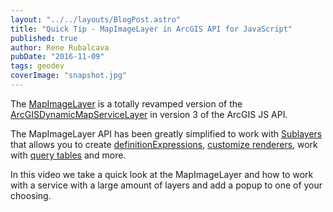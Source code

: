 ```yaml
---
layout: "../../layouts/BlogPost.astro"
title: "Quick Tip - MapImageLayer in ArcGIS API for JavaScript"
published: true
author: Rene Rubalcava
pubDate: "2016-11-09"
tags: geodev
coverImage: "snapshot.jpg"
---
```


The [MapImageLayer](https://developers.arcgis.com/javascript/latest/api-reference/esri-layers-MapImageLayer.html) is a totally revamped version of the [ArcGISDynamicMapServiceLayer](https://developers.arcgis.com/javascript/3/jsapi/arcgisdynamicmapservicelayer-amd.html) in version 3 of the ArcGIS JS API.

The MapImageLayer API has been greatly simplified to work with [Sublayers](https://developers.arcgis.com/javascript/latest/api-reference/esri-layers-MapImageLayer.html#sublayers) that allows you to create [definitionExpressions](https://developers.arcgis.com/javascript/latest/sample-code/layers-mapimagelayer-definitionexpression/index.html), [customize renderers](https://developers.arcgis.com/javascript/latest/sample-code/layers-mapimagelayer-renderers/index.html), work with [query tables](https://developers.arcgis.com/javascript/latest/sample-code/layers-dynamicdatalayer-query-table/index.html) and more.

In this video we take a quick look at the MapImageLayer and how to work with a service with a large amount of layers and add a popup to one of your choosing.

<lite-youtube videoid="cbnioiX1088"></lite-youtube>

